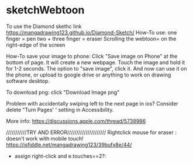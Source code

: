 # sketchWebtoon
To use the Diamond skethc link
https://mangadrawing123.github.io/Diamond-Sketch/
How-To use:
one finger = pen
two + three finger = eraser
Scrolling the webtoon= on the right-edge of the screen

How-To save your image to phone:
Click "Save image on Phone" at the bottom of page.
It will create a new webpage.
Touch the image and hold it for 1-2 seconds.
The option to "save image", click it.
And now can use it on the phone, or upload to google drive or anything to work on drawing software desktop.

To download png:
click "Download Image png"

Problem with accidentally swiping left to the next page in ios?
Consider delete "Turn Pages' ' setting in Accessibility.

More info: https://discussions.apple.com/thread/5738986


///////////TRY AND ERROR/////////////////////
Rightclick mouse for eraser : doesn't work with mobile touch! 
https://jsfiddle.net/mangadrawing123/39bufx8e/44/

- assign right-click and e.touches==2?:



